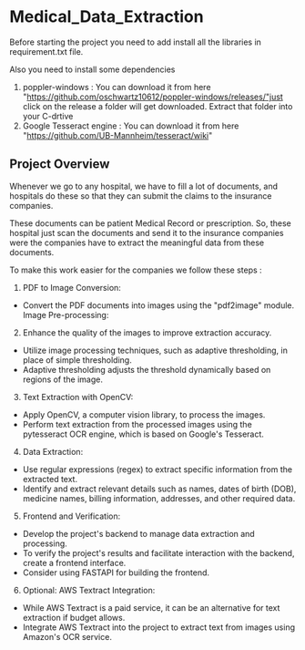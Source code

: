 # Medical_Data_Extraction

Before starting the project you need to add install all the libraries in requirement.txt file.

Also you need to install some dependencies

1. poppler-windows : You can download it from here "https://github.com/oschwartz10612/poppler-windows/releases/"just click on the release a folder will get downloaded. Extract that folder into your C-drtive
2. Google Tesseract engine : You can download it from here "https://github.com/UB-Mannheim/tesseract/wiki"

## Project Overview
Whenever we go to any hospital, we have to fill a lot of documents, and hospitals do these so that they can submit the claims to the insurance companies.

These documents can be patient Medical Record or prescription. So, these hospital just scan the documents and send it to the insurance companies were the companies have to extract the meaningful data from these documents.

To make this work easier for the companies we follow these steps :
1. PDF to Image Conversion:
- Convert the PDF documents into images using the "pdf2image" module.
Image Pre-processing:

2. Enhance the quality of the images to improve extraction accuracy.
- Utilize image processing techniques, such as adaptive thresholding, in place of simple thresholding.
- Adaptive thresholding adjusts the threshold dynamically based on regions of the image.

3. Text Extraction with OpenCV:
- Apply OpenCV, a computer vision library, to process the images.
- Perform text extraction from the processed images using the pytesseract OCR engine, which is based on Google's Tesseract.

4. Data Extraction:
- Use regular expressions (regex) to extract specific information from the extracted text.
- Identify and extract relevant details such as names, dates of birth (DOB), medicine names, billing information, addresses, and other required data.

5. Frontend and Verification:
- Develop the project's backend to manage data extraction and processing.
- To verify the project's results and facilitate interaction with the backend, create a frontend interface.
- Consider using FASTAPI for building the frontend.

6. Optional: AWS Textract Integration:
- While AWS Textract is a paid service, it can be an alternative for text extraction if budget allows.
- Integrate AWS Textract into the project to extract text from images using Amazon's OCR service.